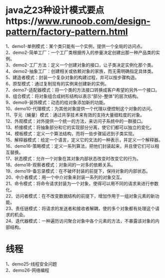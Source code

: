 # java之23种设计模式要点https://www.runoob.com/design-pattern/factory-pattern.html              
1、demo1-单例模式：某个类只能有一个实例，提供一个全局的访问点。       
2、demo2-简单工厂：一个工厂类根据传入的参量决定创建出那一种产品类的实例。      
3、demo2-工厂方法：定义一个创建对象的接口，让子类决定实例化那个类。     
4、demo2-抽象工厂：创建相关或依赖对象的家族，而无需明确指定具体类。     
5、建造者模式：封装一个复杂对象的构建过程，并可以按步骤构造。     
6、原型模式：通过复制现有的实例来创建新的实例。        
7、demo7-适配器模式：将一个类的方法接口转换成客户希望的另外一个接口。    
8、组合模式：将对象组合成树形结构以表示“部分-整体”的层次结构。   
9、demo9-装饰模式：动态的给对象添加新的功能。    
10、demo10-代理模式：为其他对象提供一个代理以便控制这个对象的访问。      
11、亨元（蝇量）模式：通过共享技术来有效的支持大量细粒度的对象。   
12、外观模式：对外提供一个统一的方法，来访问子系统中的一群接口。   
13、桥接模式：将抽象部分和它的实现部分分离，使它们都可以独立的变化。      
14、模板模式：定义一个算法结构，而将一些步骤延迟到子类实现。     
15、解释器模式：给定一个语言，定义它的文法的一种表示，并定义一个解释器。   
16、demo16-策略模式：定义一系列算法，把他们封装起来，并且使它们可以相互替换。    
17、状态模式：允许一个对象在其对象内部状态改变时改变它的行为。      
18、demo18-观察者模式：对象间的一对多的依赖关系。      
19、demo19-备忘录模式：在不破坏封装的前提下，保持对象的内部状态。      
20、中介者模式：用一个中介对象来封装一系列的对象交互。        
21、命令模式：将命令请求封装为一个对象，使得可以用不同的请求来进行参数化。      
22、访问者模式：在不改变数据结构的前提下，增加作用于一组对象元素的新功能。      
23、责任链模式：将请求的发送者和接收者解耦，使的多个对象都有处理这个请求的机会。       
24、迭代器模式：一种遍历访问聚合对象中各个元素的方法，不暴露该对象的内部结构。            
                
# 线程        
1、demo25-线程安全问题         
2、demo26-网络编程               
